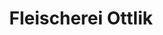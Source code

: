 ---
title: "Fleischerei Ottlik"
url: /fredersdorf-vogelsdorf/fleischerei-ottlik/
shop: Metzgerei
---